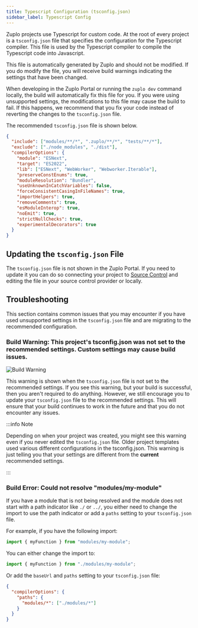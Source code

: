 ```yaml
---
title: Typescript Configuration (tsconfig.json)
sidebar_label: Typescript Config
---
```


Zuplo projects use Typescript for custom code. At the root of every project is a
`tsconfig.json` file that specifies the configuration for the Typescript
compiler. This file is used by the Typescript compiler to compile the Typescript
code into Javascript.

This file is automatically generated by Zuplo and should not be modified. If you
do modify the file, you will receive build warnings indicating the settings that
have been changed.

When developing in the Zuplo Portal or running the `zuplo dev` command locally,
the build will automatically fix this file for you. If you were using
unsupported settings, the modifications to this file may cause the build to
fail. If this happens, we recommend that you fix your code instead of reverting
the changes to the `tsconfig.json` file.

The recommended `tsconfig.json` file is shown below.

```json
{
  "include": ["modules/**/*", ".zuplo/**/*", "tests/**/*"],
  "exclude": ["./node_modules", "./dist"],
  "compilerOptions": {
    "module": "ESNext",
    "target": "ES2022",
    "lib": ["ESNext", "WebWorker", "Webworker.Iterable"],
    "preserveConstEnums": true,
    "moduleResolution": "Bundler",
    "useUnknownInCatchVariables": false,
    "forceConsistentCasingInFileNames": true,
    "importHelpers": true,
    "removeComments": true,
    "esModuleInterop": true,
    "noEmit": true,
    "strictNullChecks": true,
    "experimentalDecorators": true
  }
}
```

## Updating the `tsconfig.json` File

The `tsconfig.json` file is not shown in the Zuplo Portal. If you need to update
it you can do so connecting your project to
[Source Control](./source-control.md) and editing the file in your source
control provider or locally.

## Troubleshooting

This section contains common issues that you may encounter if you have used
unsupported settings in the `tsconfig.json` file and are migrating to the
recommended configuration.

### Build Warning: This project's tsconfig.json was not set to the recommended settings. Custom settings may cause build issues.

![Build Warning](../../public/media/tsconfig/image.png)

This warning is shown when the `tsconfig.json` file is not set to the
recommended settings. If you see this warning, but your build is successful,
then you aren't required to do anything. However, we still encourage you to
update your `tsconfig.json` file to the recommended settings. This will ensure
that your build continues to work in the future and that you do not encounter
any issues.

:::info Note

Depending on when your project was created, you might see this warning even if
you never edited the `tsconfig.json` file. Older project templates used various
different configurations in the tsconfig.json. This warning is just telling you
that your settings are different from the **current** recommended settings.

:::

### Build Error: Could not resolve "modules/my-module"

If you have a module that is not being resolved and the module does not start
with a path indicator like `./` or `../`, you either need to change the import
to use the path indicator or add a `paths` setting to your `tsconfig.json` file.

For example, if you have the following import:

```typescript
import { myFunction } from "modules/my-module";
```

You can either change the import to:

```typescript
import { myFunction } from "./modules/my-module";
```

Or add the `baseUrl` and `paths` setting to your `tsconfig.json` file:

```json
{
  "compilerOptions": {
    "paths": {
      "modules/*": ["./modules/*"]
    }
  }
}
```
